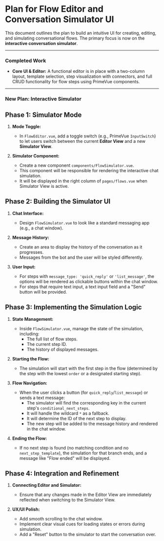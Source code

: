 # Plan for Flow Editor and Conversation Simulator UI

This document outlines the plan to build an intuitive UI for creating, editing, and simulating conversational flows. The primary focus is now on the **interactive conversation simulator**.

--- 

### Completed Work

*   **Core UI & Editor:** A functional editor is in place with a two-column layout, template selection, step visualization with connectors, and full CRUD functionality for flow steps using PrimeVue components.

--- 

### New Plan: Interactive Simulator

## Phase 1: Simulator Mode

1.  **Mode Toggle:**
    *   In `FlowEditor.vue`, add a toggle switch (e.g., PrimeVue `InputSwitch`) to let users switch between the current **Editor View** and a new **Simulator View**.

2.  **Simulator Component:**
    *   Create a new component `components/FlowSimulator.vue`.
    *   This component will be responsible for rendering the interactive chat simulation.
    *   It will be displayed in the right column of `pages/flows.vue` when Simulator View is active.

## Phase 2: Building the Simulator UI

1.  **Chat Interface:**
    *   Design `FlowSimulator.vue` to look like a standard messaging app (e.g., a chat window).

2.  **Message History:**
    *   Create an area to display the history of the conversation as it progresses.
    *   Messages from the bot and the user will be styled differently.

3.  **User Input:**
    *   For steps with `message_type: 'quick_reply'` or `'list_message'`, the options will be rendered as clickable buttons within the chat window.
    *   For steps that require text input, a text input field and a "Send" button will be provided.

## Phase 3: Implementing the Simulation Logic

1.  **State Management:**
    *   Inside `FlowSimulator.vue`, manage the state of the simulation, including:
        *   The full list of flow steps.
        *   The current step ID.
        *   The history of displayed messages.

2.  **Starting the Flow:**
    *   The simulation will start with the first step in the flow (determined by the step with the lowest `order` or a designated starting step).

3.  **Flow Navigation:**
    *   When the user clicks a button (for `quick_reply`/`list_message`) or sends a text message:
        *   The simulator will find the corresponding key in the current step's `conditional_next_steps`.
        *   It will handle the wildcard `*` as a fallback.
        *   It will determine the ID of the next step to display.
        *   The new step will be added to the message history and rendered in the chat window.

4.  **Ending the Flow:**
    *   If no next step is found (no matching condition and no `next_step_template`), the simulation for that branch ends, and a message like "Flow ended" will be displayed.

## Phase 4: Integration and Refinement

1.  **Connecting Editor and Simulator:**
    *   Ensure that any changes made in the Editor View are immediately reflected when switching to the Simulator View.

2.  **UX/UI Polish:**
    *   Add smooth scrolling to the chat window.
    *   Implement clear visual cues for loading states or errors during simulation.
    *   Add a "Reset" button to the simulator to start the conversation over.